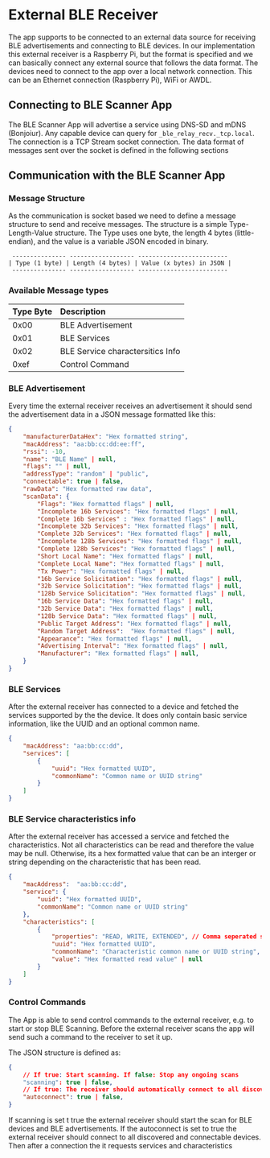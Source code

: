 # External BLE Receiver 

The app supports to be connected to an external data source for receiving BLE advertisements and connecting to BLE devices. 
In our implementation this external receiver is a Raspberry Pi, but the format is specified and we can basically connect any external source that follows the data format. 
The devices need to connect to the app over a local network connection. This can be an Ethernet connection (Raspberry Pi), WiFi or AWDL. 

## Connecting to BLE Scanner App

The BLE Scanner App will advertise a service using DNS-SD and mDNS (Bonjoiur). Any capable device can query for `_ble_relay_recv._tcp.local`. 
The connection is a TCP Stream socket connection. The data format of messages sent over the socket is defined in the following sections

## Communication with the BLE Scanner App 

### Message Structure 
As the communication is socket based we need to define a message structure to send and receive messages. The structure is a simple Type-Length-Value structure. 
The Type uses one byte, the length 4 bytes (little-endian), and the value is a variable JSON encoded in binary. 

```
 --------------- ------------------ -------------------------
| Type (1 byte) | Length (4 bytes) | Value (x bytes) in JSON |
 --------------- ------------------ -------------------------
```

### Available Message types 

| Type Byte | Description |
|:----------|:------------|
| 0x00      | BLE Advertisement | 
| 0x01      | BLE Services      | 
| 0x02      | BLE Service charactersitics Info | 
| 0xef      | Control Command |


### BLE Advertisement 

Every time the external receiver receives an advertisement it should send the advertisement data in a JSON message formatted like this: 

```json
{
    "manufacturerDataHex": "Hex formatted string", 
    "macAddress": "aa:bb:cc:dd:ee:ff", 
    "rssi": -10, 
    "name": "BLE Name" | null,  
    "flags": "" | null,
    "addressType": "random" | "public", 
    "connectable": true | false, 
    "rawData": "Hex formatted raw data", 
    "scanData": {
        "Flags": "Hex formatted flags" | null, 
        "Incomplete 16b Services": "Hex formatted flags" | null, 
        "Complete 16b Services" : "Hex formatted flags" | null, 
        "Incomplete 32b Services": "Hex formatted flags" | null, 
        "Complete 32b Services": "Hex formatted flags" | null, 
        "Incomplete 128b Services": "Hex formatted flags" | null, 
        "Complete 128b Services": "Hex formatted flags" | null, 
        "Short Local Name": "Hex formatted flags" | null, 
        "Complete Local Name": "Hex formatted flags" | null, 
        "Tx Power": "Hex formatted flags" | null, 
        "16b Service Solicitation": "Hex formatted flags" | null, 
        "32b Service Solicitation": "Hex formatted flags" | null, 
        "128b Service Solicitation": "Hex formatted flags" | null, 
        "16b Service Data": "Hex formatted flags" | null, 
        "32b Service Data": "Hex formatted flags" | null, 
        "128b Service Data": "Hex formatted flags" | null, 
        "Public Target Address": "Hex formatted flags" | null, 
        "Random Target Address":  "Hex formatted flags" | null,
        "Appearance": "Hex formatted flags" | null,
        "Advertising Interval": "Hex formatted flags" | null,
        "Manufacturer": "Hex formatted flags" | null,
    }   
}
```



### BLE Services

After the external receiver has connected to a device and fetched the services supported by the the device. 
It does only contain basic service information, like the UUID and an optional common name. 

```json
{
    "macAddress": "aa:bb:cc:dd",
    "services": [
        {
            "uuid": "Hex formatted UUID", 
            "commonName": "Common name or UUID string"
        }
    ]
}
```

### BLE Service characteristics info 

After the external receiver has accessed a service and fetched the characteristics. Not all characteristics can be read and therefore the value may be null. Otherwise, its a hex formatted value that can be an interger or string depending on the characteristic that has been read. 

```json
{
    "macAddress":  "aa:bb:cc:dd", 
    "service": {
        "uuid": "Hex formatted UUID", 
        "commonName": "Common name or UUID string"
    }, 
    "characteristics": [
        {
            "properties": "READ, WRITE, EXTENDED", // Comma seperated strings 
            "uuid": "Hex formatted UUID", 
            "commonName": "Characteristic common name or UUID string", 
            "value": "Hex formatted read value" | null
        }
    ]
}
```


### Control Commands
The App is able to send control commands to the external receiver, e.g. to start or stop BLE Scanning. 
Before the external receiver scans the app will send such a command to the receiver to set it up. 

The JSON structure is defined as: 
```json
{
    // If true: Start scanning. If false: Stop any ongoing scans 
    "scanning": true | false, 
    // If true: The receiver should automatically connect to all discovered devices to request more information, like services, characteristics and characteristic values 
    "autoconnect": true | false,
}
```

If scanning is set t true the external receiver should start the scan for BLE devices and BLE advertisements.
If the autoconnect is set to true the external receiver should connect to all discovered and connectable devices. Then after a connection the it requests services and characteristics 